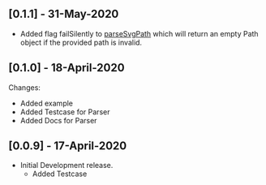 ## [0.1.1] - 31-May-2020

* Added flag failSilently to [parseSvgPath](https://pub.dev/documentation/svg_path_parser/latest/svg_path_parser/parseSvgPath.html)
which will return an empty Path object if the provided path is invalid.

## [0.1.0] - 18-April-2020

Changes:
  * Added example
  * Added Testcase for Parser
  * Added Docs for Parser

## [0.0.9] - 17-April-2020

* Initial Development release.
  * Added Testcase
